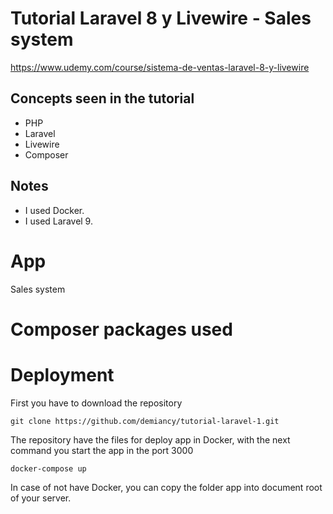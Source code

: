 # Tutorial Laravel 8 y Livewire - Sales system

https://www.udemy.com/course/sistema-de-ventas-laravel-8-y-livewire

## Concepts seen in the tutorial 
* PHP
* Laravel
* Livewire
* Composer

## Notes
* I used Docker.
* I used Laravel 9.

# App
Sales system

# Composer packages used


# Deployment

First you have to download the repository 

    git clone https://github.com/demiancy/tutorial-laravel-1.git

The repository have the files for deploy app in Docker, with the next command you start the app in the port 3000

    docker-compose up

In case of not have Docker, you can copy the folder app into document root of your server.
